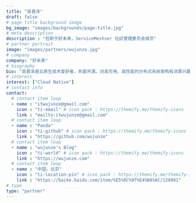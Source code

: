```yaml
---
title: "吴君泽"
draft: false
# page title background image
bg_image: "images/backgrounds/page-title.jpg"
# meta description
description : "任职于好未来，ServiceMeshser 社区管理委员会成员"
# partner portrait
image: "images/partners/wujunze.jpg"
# company
company: "好未来"
# biography
bio: "吴君泽是云原生技术爱好者，热爱开源。对高可用、高性能的分布式系统架构有浓厚兴趣，目前致力于云原生技术的推广实践。"
# interest
interest: ["Cloud Native"]
# contact info
contact:
  # contact item loop
  - name : "itwujunze@gmail.com"
    icon : "ti-email" # icon pack : https://themify.me/themify-icons
    link : "mailto:itwujunze@gmail.com"
  # contact item loop
  - name : "Panda"
    icon : "ti-github" # icon pack : https://themify.me/themify-icons
    link : "https://github.com/wujunze"
  # contact item loop
  - name : "wujunze's Blog"
    icon : "ti-world" # icon pack : https://themify.me/themify-icons
    link : "https://wujunze.com"
  # contact item loop
  - name : "中国，北京"
    icon : "ti-location-pin" # icon pack : https://themify.me/themify-icons
    link : "https://baike.baidu.com/item/%E5%8C%97%E4%BA%AC/128981"
# type
type: "partner"
---
```


